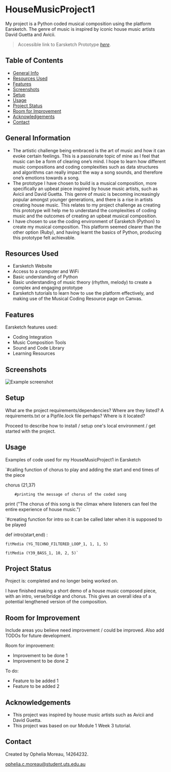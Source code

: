 # HouseMusicProject1
My project is a Python coded musical composition using the platform Earsketch. The genre of music is inspired by iconic house music artists David Guetta and Avicii.
> Accessible link to Earsketch Prototype [_here_](https://earsketch.gatech.edu/earsketch2/).

## Table of Contents
* [General Info](#general-information)
* [Resources Used](#resources-used)
* [Features](#features)
* [Screenshots](#screenshots)
* [Setup](#setup)
* [Usage](#usage)
* [Project Status](#project-status)
* [Room for Improvement](#room-for-improvement)
* [Acknowledgements](#acknowledgements)
* [Contact](#contact)
<!-- * [License](#license) -->


## General Information
- The artistic challenge being embraced is the art of music and how it can evoke certain feelings. This is a passionate topic of mine as I feel that music can be a form of clearing one’s mind. I hope to learn how different music compositions and coding complexities such as data structures and algorithms can really impact the way a song sounds, and therefore one’s emotions towards a song.
- The prototype I have chosen to build is a musical composition, more specifically an upbeat piece inspired by house music artists, such as Avicii and David Guetta. This genre of music is becoming increasingly popular amongst younger generations, and there is a rise in artists creating house music. This relates to my project challenge as creating this prototype will help me to understand the complexities of coding music and the outcomes of creating an upbeat musical composition.
- I have chosen to use the coding environment of Earsketch (Python) to create my musical composition. This platform seemed clearer than the other option (Ruby), and having learnt the basics of Python, producing this prototype felt achievable.



## Resources Used
- Earsketch Website
- Access to a computer and WiFi
- Basic understanding of Python 
- Basic understanding of music theory (rhythm, melody) to create a complex and engaging prototype
- Earsketch tutorials to learn how to use the platform effectively, and making use of the Musical Coding Resource page on Canvas. 


## Features
Earsketch features used:
- Coding Integration
- Music Composition Tools
- Sound and Code Library
- Learning Resources


## Screenshots
![Example screenshot](file:///var/folders/mv/fbjzwfbx5nd61drx09gj08j80000gn/T/TemporaryItems/NSIRD_screencaptureui_aLIXiL/Screen%20Shot%202024-11-01%20at%2010.36.22%20pm.png)
<!-- If you have screenshots you'd like to share, include them here. -->


## Setup
What are the project requirements/dependencies? Where are they listed? A requirements.txt or a Pipfile.lock file perhaps? Where is it located?

Proceed to describe how to install / setup one's local environment / get started with the project.


## Usage
Examples of code used for my HouseMusicProject1 in Earsketch

`#calling function of chorus to play and adding the start and end times of the piece 

chorus (21,37)
      
        #printing the message of chorus of the coded song 

print ("The chorus of this song is the climax where listeners can feel the entire experience of house music.")`

`#creating function for intro so it can be called later when it is supposed to be played 

def intro(start,end) : 
 
    fitMedia (YG_TECHNO_FILTERED_LOOP_1, 1, 1, 5)
 
    fitMedia (Y39_BASS_1, 10, 2, 5)`


## Project Status
Project is: completed and no longer being worked on. 

I have finished making a short demo of a house music composed piece, with an intro, verse/bridge and chorus. This gives an overall idea of a potential lengthened version of the composition.


## Room for Improvement
Include areas you believe need improvement / could be improved. Also add TODOs for future development.

Room for improvement:
- Improvement to be done 1
- Improvement to be done 2

To do:
- Feature to be added 1
- Feature to be added 2


## Acknowledgements
- This project was inspired by house music artists such as Avicii and David Guetta.
- This project was based on our Module 1 Week 3 tutorial.


## Contact
Created by Ophelia Moreau, 14264232.

ophelia.c.moreau@student.uts.edu.au
